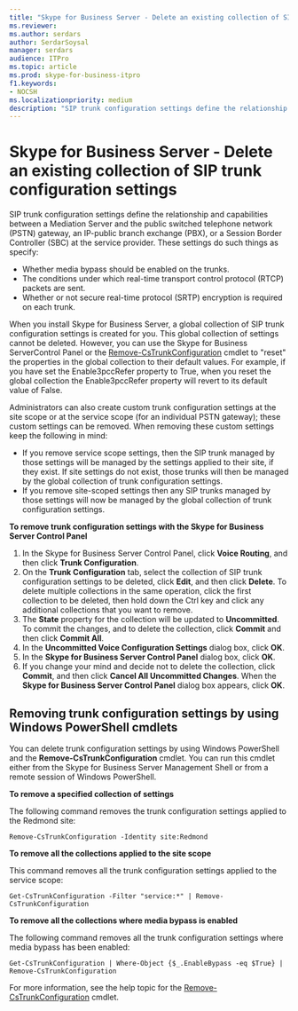```yaml
---
title: "Skype for Business Server - Delete an existing collection of SIP trunk configuration settings"
ms.reviewer: 
ms.author: serdars
author: SerdarSoysal
manager: serdars
audience: ITPro
ms.topic: article
ms.prod: skype-for-business-itpro
f1.keywords:
- NOCSH
ms.localizationpriority: medium
description: "SIP trunk configuration settings define the relationship and capabilities between a Mediation Server and the public switched telephone network gateway, an IP-public branch exchange, or a Session Border Controller at the service provider."
---
```


# Skype for Business Server - Delete an existing collection of SIP trunk configuration settings

SIP trunk configuration settings define the relationship and capabilities between a Mediation Server and the public switched telephone network (PSTN) gateway, an IP-public branch exchange (PBX), or a Session Border Controller (SBC) at the service provider. These settings do such things as specify:

- Whether media bypass should be enabled on the trunks.
- The conditions under which real-time transport control protocol (RTCP) packets are sent.
- Whether or not secure real-time protocol (SRTP) encryption is required on each trunk.

When you install Skype for Business Server, a global collection of SIP trunk configuration settings is created for you. This global collection of settings cannot be deleted. However, you can use the Skype for Business ServerControl Panel or the [Remove-CsTrunkConfiguration](/powershell/module/skype/Remove-CsTrunkConfiguration) cmdlet to "reset" the properties in the global collection to their default values. For example, if you have set the Enable3pccRefer property to True, when you reset the global collection the Enable3pccRefer property will revert to its default value of False.

Administrators can also create custom trunk configuration settings at the site scope or at the service scope (for an individual PSTN gateway); these custom settings can be removed. When removing these custom settings keep the following in mind:

- If you remove service scope settings, then the SIP trunk managed by those settings will be managed by the settings applied to their site, if they exist. If site settings do not exist, those trunks will then be managed by the global collection of trunk configuration settings.
- If you remove site-scoped settings then any SIP trunks managed by those settings will now be managed by the global collection of trunk configuration settings.

**To remove trunk configuration settings with the Skype for Business Server Control Panel** 

1. In the Skype for Business Server Control Panel, click **Voice Routing**, and then click **Trunk Configuration**.
2. On the **Trunk Configuration** tab, select the collection of SIP trunk configuration settings to be deleted, click **Edit**, and then click **Delete**. To delete multiple collections in the same operation, click the first collection to be deleted, then hold down the Ctrl key and click any additional collections that you want to remove.
3. The **State** property for the collection will be updated to **Uncommitted**. To commit the changes, and to delete the collection, click **Commit** and then click **Commit All**.
4. In the **Uncommitted Voice Configuration Settings** dialog box, click **OK**.
5. In the **Skype for Business Server Control Panel** dialog box, click **OK**.
6. If you change your mind and decide not to delete the collection, click **Commit**, and then click **Cancel All Uncommitted Changes**. When the **Skype for Business Server Control Panel** dialog box appears, click **OK**.

## Removing trunk configuration settings by using Windows PowerShell cmdlets


You can delete trunk configuration settings by using Windows PowerShell and the **Remove-CsTrunkConfiguration** cmdlet. You can run this cmdlet either from the Skype for Business Server Management Shell or from a remote session of Windows PowerShell. 

**To remove a specified collection of settings**

The following command removes the trunk configuration settings applied to the Redmond site:

`Remove-CsTrunkConfiguration -Identity site:Redmond`

**To remove all the collections applied to the site scope**

This command removes all the trunk configuration settings applied to the service scope:

`Get-CsTrunkConfiguration -Filter "service:*" | Remove-CsTrunkConfiguration`

**To remove all the collections where media bypass is enabled**

The following command removes all the trunk configuration settings where media bypass has been enabled:

`Get-CsTrunkConfiguration | Where-Object {$_.EnableBypass -eq $True} | Remove-CsTrunkConfiguration`

For more information, see the help topic for the [Remove-CsTrunkConfiguration](/powershell/module/skype/Remove-CsTrunkConfiguration) cmdlet.
